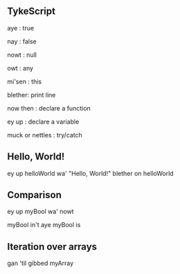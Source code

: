 TykeScript
--------

aye     : true

nay     : false

nowt    : null

owt     : any

mi'sen  : this

blether: print line

now then : declare a function

ey up : declare a variable

muck or nettles : try/catch


Hello, World!
---------

ey up helloWorld wa' "Hello, World!"
blether on helloWorld

Comparison
-------

ey up myBool wa' nowt

myBool in't aye
myBool is

Iteration over arrays
-------
gan 'til gibbed myArray